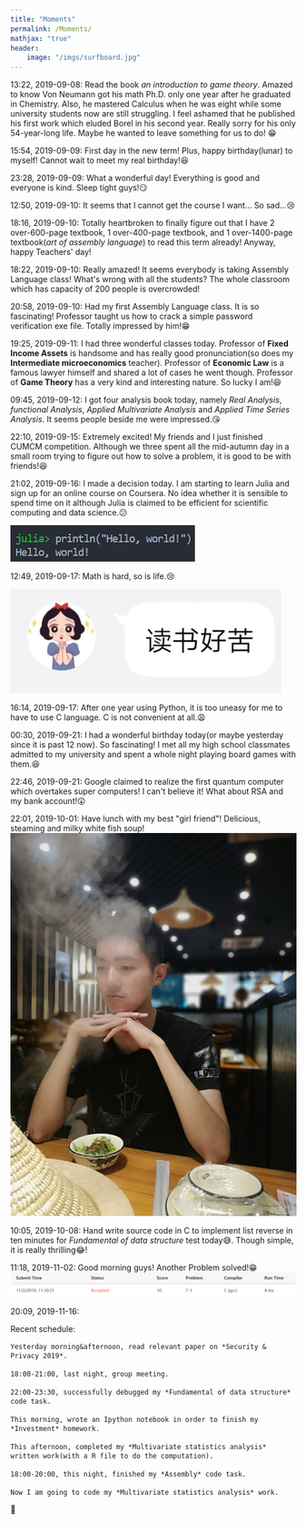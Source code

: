 ```yaml
---
title: "Moments"
permalink: /Moments/
mathjax: "true"
header:
    image: "/imgs/surfboard.jpg"
---
```


13:22, 2019-09-08: Read the book *an introduction to game theory*. Amazed to know Von Neumann got his math Ph.D. only one year after he graduated in Chemistry. Also, he mastered Calculus when he was eight while some university students now are still struggling. I feel ashamed that he published his first work which eluded Borel in his second year. Really sorry for his only 54-year-long life. Maybe he wanted to leave something for us to do! :grin:

15:54, 2019-09-09: First day in the new term! Plus, happy birthday(lunar) to myself! Cannot wait to meet my real birthday!:laughing:

23:28, 2019-09-09: What a wonderful day! Everything is good and everyone is kind. Sleep tight guys!:smirk:

12:50, 2019-09-10: It seems that I cannot get the course I want... So sad...:cry:

18:16, 2019-09-10: Totally heartbroken to finally figure out that I have 2 over-600-page textbook, 1 over-400-page textbook, and 1 over-1400-page textbook(*art of assembly language*) to read this term already! Anyway, happy Teachers' day!

18:22, 2019-09-10: Really amazed! It seems everybody is taking Assembly Language class! What's wrong with all the students? The whole classroom which has capacity of 200 people is overcrowded!

20:58, 2019-09-10: Had my first Assembly Language class. It is so fascinating! Professor taught us how to crack a simple password verification exe file. Totally impressed by him!:grin:

19:25, 2019-09-11: I had three wonderful classes today. Professor of **Fixed Income Assets** is handsome and has really good pronunciation(so does my **Intermediate microeconomics** teacher). Professor of **Economic Law** is a famous lawyer himself and shared a lot of cases he went though. Professor of **Game Theory** has a very kind and interesting nature. So lucky I am!:satisfied:

09:45, 2019-09-12: I got four analysis book today, namely *Real Analysis*, *functional Analysis*, *Applied Multivariate Analysis* and *Applied Time Series Analysis*. It seems people beside me were impressed.:kissing_heart:

22:10, 2019-09-15: Extremely excited! My friends and I just finished CUMCM competition. Although we three spent all the mid-autumn day in a small room trying to figure out how to solve a problem, it is good to be with friends!:laughing:

21:02, 2019-09-16: I made a decision today. I am starting to learn Julia and sign up for an online course on Coursera. No idea whether it is sensible to spend time on it although Julia is claimed to be efficient for scientific computing and data science.:confused:

![julia hello world](../imgs/julia_hello_world.png)

12:49, 2019-09-17: Math is hard, so is life.:cry:

![life is hard](../imgs/life_is_hard.jpg)

16:14, 2019-09-17: After one year using Python, it is too uneasy for me to have to use C language. C is not convenient at all.:weary:

00:30, 2019-09-21: I had a wonderful birthday today(or maybe yesterday since it is past 12 now). So fascinating! I met all my high school classmates admitted to my university and spent a whole night playing board games with them.:laughing:

22:46, 2019-09-21: Google claimed to realize the first quantum computer which overtakes super computers! I can't believe it! What about RSA and my bank account!:astonished:

22:01, 2019-10-01: Have lunch with my best "girl friend"! Delicious, steaming and milky white fish soup!
![me watching fish soup](../imgs/selfie3.jpg)

10:05, 2019-10-08: Hand write source code in C to implement list reverse in ten minutes for *Fundamental of data structure* test today:sweat_smile:. Though simple, it is really thrilling:joy:!

11:18, 2019-11-02: Good morning guys! Another Problem solved!:grin:
![submission accepted](../imgs/good_morning.png)

20:09, 2019-11-16:

Recent schedule:

    Yesterday morning&afternoon, read relevant paper on *Security & Privacy 2019*.

    18:00-21:00, last night, group meeting.

    22:00-23:30, successfully debugged my *Fundamental of data structure* code task.

    This morning, wrote an Ipython notebook in order to finish my *Investment* homework.

    This afternoon, completed my *Multivariate statistics analysis* written work(with a R file to do the computation).

    18:00-20:00, this night, finished my *Assembly* code task.

    Now I am going to code my *Multivariate statistics analysis* work.

:star2:

